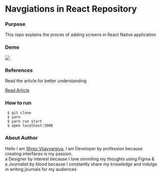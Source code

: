 <h1>Navgiations in React Repository</h1>

<h3>Purpose</h3>
<p>This repo explains the proces of adding screens in React Native application</p>

<h3>Demo</h3>
<img src="./demo.gif" />

<h3>References</h3>
<p>Read the article for better understanding</p>

<a href="https://medium.com/nerd-for-tech/a-perfect-loading-component-to-fetch-data-6119f6e50904?source=your_stories_page-------------------------------------">Read Article</a>

<h3>How to run</h3>
 
 ```
  $ git clone
  $ yarn
  $ yarn run start
  $ open localhost:3000
 ```

<h3>About Author</h3>
<p>Hello I am <a href="https://shreyvijayvargiya26.medium.com/">Shrey Vijayvargiya</a>, I am Developer by profession because creating interfaces is my passion. 
  <br /> a Designer by interest because I love ommiting my thoughts using Figma & <br />a Journalist by blood because I constantly share my knowledge and indulge in writing journals for my audiences</p>
